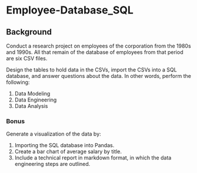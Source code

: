 # Employee-Database_SQL

## Background
Conduct a research project on employees of the corporation from the 1980s and 1990s. All that remain of the database of employees from that period are six CSV files.

Design the tables to hold data in the CSVs, import the CSVs into a SQL database, and answer questions about the data. In other words, perform the following:

1. Data Modeling
2. Data Engineering
3. Data Analysis


### Bonus
Generate a visualization of the data by:

1. Importing the SQL database into Pandas.
2. Create a bar chart of average salary by title.
3. Include a technical report in markdown format, in which the data engineering steps are outlined.
